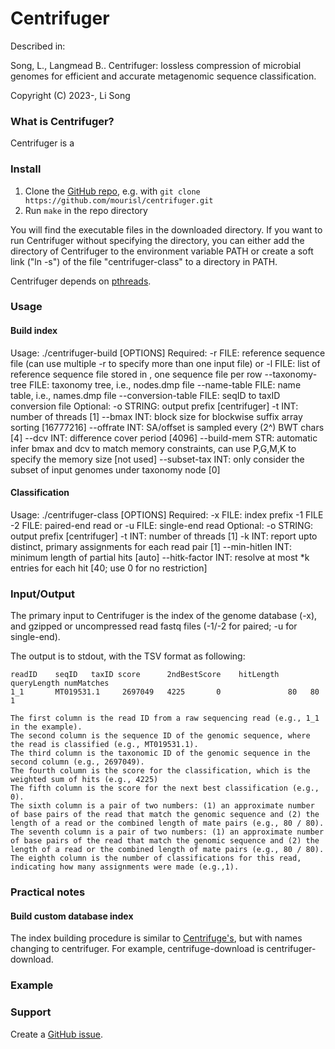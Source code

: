 Centrifuger
=======

Described in: 

  Song, L., Langmead B.. Centrifuger: lossless compression of microbial genomes for efficient and accurate metagenomic sequence classification.

  Copyright (C) 2023-, Li Song


### What is Centrifuger?

Centrifuger is a 

### Install

1. Clone the [GitHub repo](https://github.com/mourisl/centrifuger), e.g. with `git clone https://github.com/mourisl/centrifuger.git`
2. Run `make` in the repo directory

You will find the executable files in the downloaded directory. If you want to run Centrifuger without specifying the directory, you can either add the directory of Centrifuger to the environment variable PATH or create a soft link ("ln -s") of the file "centrifuger-class" to a directory in PATH.

Centrifuger depends on [pthreads](http://en.wikipedia.org/wiki/POSIX_Threads). 

### Usage

#### Build index

  Usage: ./centrifuger-build [OPTIONS]
    Required:
      -r FILE: reference sequence file (can use multiple -r to specify more than one input file)
          or
      -l FILE: list of reference sequence file stored in <file>, one sequence file per row
      --taxonomy-tree FILE: taxonomy tree, i.e., nodes.dmp file
      --name-table FILE: name table, i.e., names.dmp file
      --conversion-table FILE: seqID to taxID conversion file
    Optional:
      -o STRING: output prefix [centrifuger]
      -t INT: number of threads [1]
      --bmax INT: block size for blockwise suffix array sorting [16777216]
      --offrate INT: SA/offset is sampled every (2^<int>) BWT chars [4]
      --dcv INT: difference cover period [4096]
      --build-mem STR: automatic infer bmax and dcv to match memory constraints, can use P,G,M,K to specify the memory size [not used]
      --subset-tax INT: only consider the subset of input genomes under taxonomy node <int> [0]

#### Classification

  Usage: ./centrifuger-class [OPTIONS]
    Required:
      -x FILE: index prefix
      -1 FILE -2 FILE: paired-end read
        or
      -u FILE: single-end read
    Optional:
      -o STRING: output prefix [centrifuger]
      -t INT: number of threads [1]
      -k INT: report upto <int> distinct, primary assignments for each read pair [1]
      --min-hitlen INT: minimum length of partial hits [auto]
      --hitk-factor INT: resolve at most <int>*k entries for each hit [40; use 0 for no restriction]

### Input/Output

The primary input to Centrifuger is the index of the genome database (-x), and gzipped or uncompressed read fastq files (-1/-2 for paired; -u for single-end).

The output is to stdout, with the TSV format as following:
```
readID    seqID   taxID score      2ndBestScore    hitLength    queryLength numMatches
1_1       MT019531.1     2697049   4225       0               80   80      1

The first column is the read ID from a raw sequencing read (e.g., 1_1 in the example).
The second column is the sequence ID of the genomic sequence, where the read is classified (e.g., MT019531.1).
The third column is the taxonomic ID of the genomic sequence in the second column (e.g., 2697049).
The fourth column is the score for the classification, which is the weighted sum of hits (e.g., 4225)
The fifth column is the score for the next best classification (e.g., 0).
The sixth column is a pair of two numbers: (1) an approximate number of base pairs of the read that match the genomic sequence and (2) the length of a read or the combined length of mate pairs (e.g., 80 / 80).
The seventh column is a pair of two numbers: (1) an approximate number of base pairs of the read that match the genomic sequence and (2) the length of a read or the combined length of mate pairs (e.g., 80 / 80). 
The eighth column is the number of classifications for this read, indicating how many assignments were made (e.g.,1).
```

### Practical notes
#### Build custom database index 
The index building procedure is similar to [Centrifuge's](http://www.ccb.jhu.edu/software/centrifuge/manual.shtml#database-download-and-index-building), but with names changing to centrifuger. For example, centrifuge-download is centrifuger-download. 

### Example



### Support

Create a [GitHub issue](https://github.com/mourisl/centrifuger/issues). 
